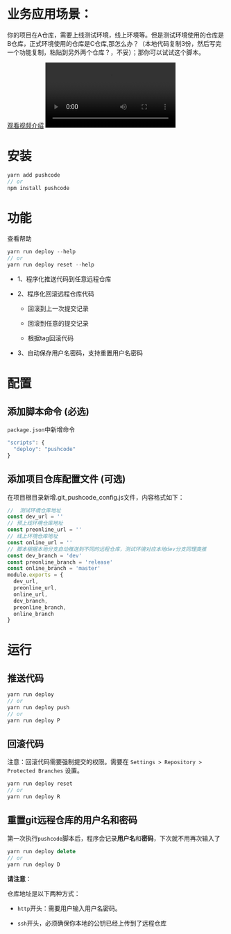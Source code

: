 # 业务应用场景：
你的项目在A仓库，需要上线测试环境，线上环境等。但是测试环境使用的仓库是B仓库，正式环境使用的仓库是C仓库,那怎么办？（本地代码复制3份，然后写完一个功能复制，粘贴到另外两个仓库？，不妥）；那你可以试试这个脚本。

[观看视频介绍](http://nodestudy.sinastorage.com/87e0ca497ff04900b520e08e8b451ebf/dadf07fa.mp4)
<video controls  preload src="http://nodestudy.sinastorage.com/87e0ca497ff04900b520e08e8b451ebf/dadf07fa.mp4">
</video>

# 安装

```javascript
yarn add pushcode
// or
npm install pushcode
```


# 功能

查看帮助
```javascript
yarn run deploy --help
// or
yarn run deploy reset --help
```

+ 1、程序化推送代码到任意远程仓库

+ 2、程序化回滚远程仓库代码
  + 回滚到上一次提交记录

  + 回滚到任意的提交记录

  + 根据tag回滚代码

+ 3、自动保存用户名密码，支持重置用户名密码



# 配置

## 添加脚本命令 (必选)

`package.json`中新增命令

```javascript
"scripts": {
  "deploy": "pushcode"
}
```

##  添加项目仓库配置文件 (可选)

在项目根目录新增.git_pushcode_config.js文件，内容格式如下：
```javascript
//  测试环境仓库地址
const dev_url = ''
// 预上线环境仓库地址
const preonline_url = ''
// 线上环境仓库地址
const online_url = ''
// 脚本根据本地分支自动推送到不同的远程仓库，测试环境对应本地dev分支同理类推
const dev_branch = 'dev'
const preonline_branch = 'release'
const online_branch = 'master'
module.exports = {
  dev_url,
  preonline_url,
  online_url,
  dev_branch,
  preonline_branch,
  online_branch
}
```


# 运行


## 推送代码

```javascript
yarn run deploy 
// or
yarn run deploy push
// or 
yarn run deploy P
```

## 回滚代码

注意：回滚代码需要强制提交的权限。需要在
`Settings > Repository >  Protected Branches`
设置。 

```javascript
yarn run deploy reset
// or
yarn run deploy R

```

## 重置git远程仓库的用户名和密码

第一次执行`pushcode`脚本后，程序会记录**用户名**和**密码**，下次就不用再次输入了
```javascript
yarn run deploy delete
// or 
yarn run deploy D
```

**请注意**：

仓库地址是以下两种方式：
+ `http`开头：需要用户输入用户名密码。

+ `ssh`开头，必须确保你本地的公钥已经上传到了远程仓库



